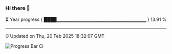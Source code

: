 ### Hi there 👋

⏳ Year progress { ████▁▁▁▁▁▁▁▁▁▁▁▁▁▁▁▁▁▁▁▁▁▁▁▁▁▁ } 13.91 %

---

⏰ Updated on Thu, 20 Feb 2025 18:32:07 GMT

![Progress Bar CI](https://github.com/DhruviPatel157/GitHub-Actions-Demo/workflows/Progress%20Bar%20CI/badge.svg)
